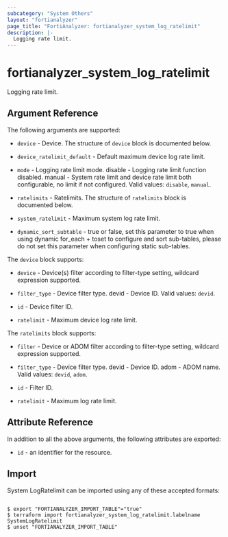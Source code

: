 ```yaml
---
subcategory: "System Others"
layout: "fortianalyzer"
page_title: "FortiAnalyzer: fortianalyzer_system_log_ratelimit"
description: |-
  Logging rate limit.
---
```


# fortianalyzer_system_log_ratelimit
Logging rate limit.

## Argument Reference


The following arguments are supported:


* `device` - Device. The structure of `device` block is documented below.
* `device_ratelimit_default` - Default maximum device log rate limit.
* `mode` - Logging rate limit mode. disable - Logging rate limit function disabled. manual - System rate limit and device rate limit both configurable, no limit if not configured. Valid values: `disable`, `manual`.

* `ratelimits` - Ratelimits. The structure of `ratelimits` block is documented below.
* `system_ratelimit` - Maximum system log rate limit.
* `dynamic_sort_subtable` - true or false, set this parameter to true when using dynamic for_each + toset to configure and sort sub-tables, please do not set this parameter when configuring static sub-tables.

The `device` block supports:

* `device` - Device(s) filter according to filter-type setting, wildcard expression supported.
* `filter_type` - Device filter type. devid - Device ID. Valid values: `devid`.

* `id` - Device filter ID.
* `ratelimit` - Maximum device log rate limit.

The `ratelimits` block supports:

* `filter` - Device or ADOM filter according to filter-type setting, wildcard expression supported.
* `filter_type` - Device filter type. devid - Device ID. adom - ADOM name. Valid values: `devid`, `adom`.

* `id` - Filter ID.
* `ratelimit` - Maximum log rate limit.


## Attribute Reference

In addition to all the above arguments, the following attributes are exported:
* `id` - an identifier for the resource.

## Import

System LogRatelimit can be imported using any of these accepted formats:
```

$ export "FORTIANALYZER_IMPORT_TABLE"="true"
$ terraform import fortianalyzer_system_log_ratelimit.labelname SystemLogRatelimit
$ unset "FORTIANALYZER_IMPORT_TABLE"
```

